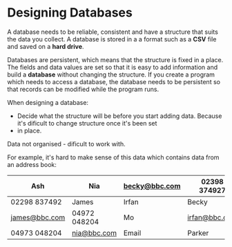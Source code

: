 # Designing Databases

A database needs to be reliable, consistent and have a structure that suits the data you collect. A database is stored in a
a format such as a **CSV** file and saved on a **hard drive**.

Databases are persistent, which means that the structure is fixed in a place. The fields and data values are set so that it is
easy to add information and build a **database** without changing the structure. If you create a program which needs to access a
database, the database needs to be persistent so that records can be modified while the program runs.

When designing a database:

* Decide what the structure will be before you start adding data. Because it's dificult to change structure once it's been set
* in place.
 
Data not organised - dificult to work with.

For example, it's hard to make sense of this data which contains data from an address book:

| Ash           | Nia          | becky@bbc.com | 02398 374927  |
|---------------|--------------|---------------|---------------|
| 02298 837492  | James        | Irfan         | Becky         |
| james@bbc.com | 04972 048204 | Mo            | irfan@bbc.com |
| 04973 048204  | nia@bbc.com  | Email         | Parker        |       
